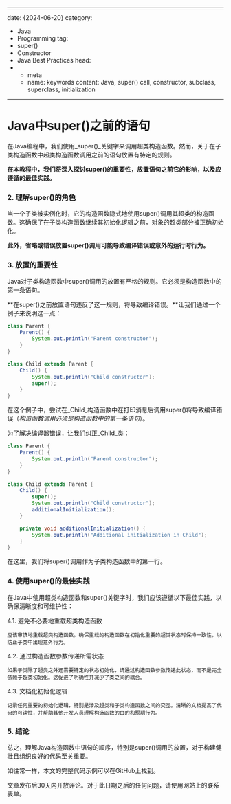 ---
date: {2024-06-20}
category:
  - Java
  - Programming
tag:
  - super()
  - Constructor
  - Java Best Practices
head:
  - - meta
    - name: keywords
      content: Java, super() call, constructor, subclass, superclass, initialization
------
# Java中super()之前的语句

在Java编程中，我们使用_super()_关键字来调用超类构造函数。然而，关于在子类构造函数中超类构造函数调用之前的语句放置有特定的规则。

**在本教程中，我们将深入探讨super()的重要性，放置语句之前它的影响，以及应遵循的最佳实践。**

### 2. 理解super()的角色

当一个子类被实例化时，它的构造函数隐式地使用super()调用其超类的构造函数。这确保了在子类构造函数继续其初始化逻辑之前，对象的超类部分被正确初始化。

**此外，省略或错误放置super()调用可能导致编译错误或意外的运行时行为。**

### 3. 放置的重要性

Java对子类构造函数中super()调用的放置有严格的规则。它必须是构造函数中的第一条语句。

**在super()之前放置语句违反了这一规则，将导致编译错误。**让我们通过一个例子来说明这一点：

```java
class Parent {
    Parent() {
        System.out.println("Parent constructor");
    }
}

class Child extends Parent {
    Child() {
        System.out.println("Child constructor");
        super();
    }
}
```

在这个例子中，尝试在_Child_构造函数中在打印消息后调用super()将导致编译错误（_构造函数调用必须是构造函数中的第一条语句_）。

为了解决编译器错误，让我们纠正_Child_类：

```java
class Parent {
    Parent() {
        System.out.println("Parent constructor");
    }
}

class Child extends Parent {
    Child() {
        super();
        System.out.println("Child constructor");
        additionalInitialization();
    }

    private void additionalInitialization() {
        System.out.println("Additional initialization in Child");
    }
}
```

在这里，我们将super()调用作为子类构造函数中的第一行。

### 4. 使用super()的最佳实践

在Java中使用超类构造函数和super()关键字时，我们应该遵循以下最佳实践，以确保清晰度和可维护性：

4.1. 避免不必要地重载超类构造函数

    应该审慎地重载超类构造函数。确保重载的构造函数在初始化重要的超类状态时保持一致性，以防止子类中出现意外行为。

4.2. 通过构造函数参数传递所需状态

    如果子类除了超类之外还需要特定的状态初始化，请通过构造函数参数传递此状态，而不是完全依赖于超类初始化。这促进了明确性并减少了类之间的耦合。

4.3. 文档化初始化逻辑

    记录任何重要的初始化逻辑，特别是涉及超类和子类构造函数之间的交互。清晰的文档提高了代码的可读性，并帮助其他开发人员理解构造函数的目的和预期行为。

### 5. 结论

总之，理解Java构造函数中语句的顺序，特别是super()调用的放置，对于构建健壮且组织良好的代码至关重要。

如往常一样，本文的完整代码示例可以在GitHub上找到。

文章发布后30天内开放评论。对于此日期之后的任何问题，请使用网站上的联系表单。